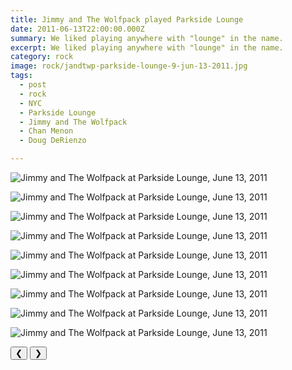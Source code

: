 ```yaml
---
title: Jimmy and The Wolfpack played Parkside Lounge
date: 2011-06-13T22:00:00.000Z
summary: We liked playing anywhere with "lounge" in the name.
excerpt: We liked playing anywhere with "lounge" in the name.
category: rock
image: rock/jandtwp-parkside-lounge-9-jun-13-2011.jpg
tags:
  - post
  - rock
  - NYC
  - Parkside Lounge
  - Jimmy and The Wolfpack
  - Chan Menon
  - Doug DeRienzo

---
```


<div id="viewport">

![Jimmy and The Wolfpack at Parkside Lounge, June 13, 2011](/static/img/rock/jandtwp-parkside-lounge-jun-13-2011/jandtwp-parkside-lounge-jun-13-2011.jpg "Jimmy and The Wolfpack at Parkside Lounge, June 13, 2011")

![Jimmy and The Wolfpack at Parkside Lounge, June 13, 2011](/static/img/rock/jandtwp-parkside-lounge-jun-13-2011/jandtwp-parkside-lounge-2-jun-13-2011.jpg "Jimmy and The Wolfpack at Parkside Lounge, June 13, 2011")

![Jimmy and The Wolfpack at Parkside Lounge, June 13, 2011](/static/img/rock/jandtwp-parkside-lounge-jun-13-2011/jandtwp-parkside-lounge-3-jun-13-2011.jpg "Jimmy and The Wolfpack at Parkside Lounge, June 13, 2011")

![Jimmy and The Wolfpack at Parkside Lounge, June 13, 2011](/static/img/rock/jandtwp-parkside-lounge-jun-13-2011/jandtwp-parkside-lounge-4-jun-13-2011.jpg "Jimmy and The Wolfpack at Parkside Lounge, June 13, 2011")

![Jimmy and The Wolfpack at Parkside Lounge, June 13, 2011](/static/img/rock/jandtwp-parkside-lounge-jun-13-2011/jandtwp-parkside-lounge-5-jun-13-2011.jpg "Jimmy and The Wolfpack at Parkside Lounge, June 13, 2011")

![Jimmy and The Wolfpack at Parkside Lounge, June 13, 2011](/static/img/rock/jandtwp-parkside-lounge-jun-13-2011/jandtwp-parkside-lounge-6-jun-13-2011.jpg "Jimmy and The Wolfpack at Parkside Lounge, June 13, 2011")

![Jimmy and The Wolfpack at Parkside Lounge, June 13, 2011](/static/img/rock/jandtwp-parkside-lounge-jun-13-2011/jandtwp-parkside-lounge-7-jun-13-2011.jpg "Jimmy and The Wolfpack at Parkside Lounge, June 13, 2011")

![Jimmy and The Wolfpack at Parkside Lounge, June 13, 2011](/static/img/rock/jandtwp-parkside-lounge-jun-13-2011/jandtwp-parkside-lounge-8-jun-13-2011.jpg "Jimmy and The Wolfpack at Parkside Lounge, June 13, 2011")

![Jimmy and The Wolfpack at Parkside Lounge, June 13, 2011](/static/img/rock/jandtwp-parkside-lounge-jun-13-2011/jandtwp-parkside-lounge-9-jun-13-2011.jpg "Jimmy and The Wolfpack at Parkside Lounge, June 13, 2011")

</div>
<div class="flex row-reverse space-between">
  <div id="caption"></div>
  <div class="prevnext-container">
    <button id="buttonPrevious">&#10094;</button>
    <button id="buttonNext">&#10095;</button>
  </div>
</div>